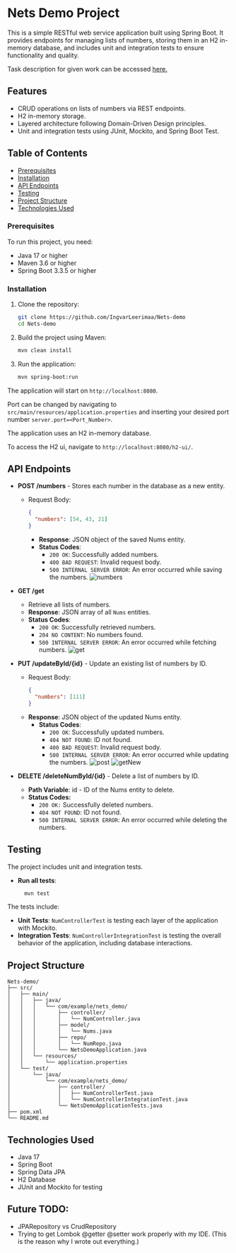 # Nets Demo Project

This is a simple RESTful web service application built using Spring Boot. It provides endpoints for managing lists of numbers, 
storing them in an H2 in-memory database, and includes unit and integration tests to ensure functionality and quality.

Task description for given work can be accessed [here.](springboot_task.md)

## Features

- CRUD operations on lists of numbers via REST endpoints.
- H2 in-memory storage.
- Layered architecture following Domain-Driven Design principles.
- Unit and integration tests using JUnit, Mockito, and Spring Boot Test.

## Table of Contents
- [Prerequisites](#Prerequisites)
- [Installation](#Installation)
- [API Endpoints](#API-Endpoints)
- [Testing](#Testing)
- [Project Structure](#project-structure)
- [Technologies Used](#technologies-used)

### Prerequisites

To run this project, you need:
- Java 17 or higher
- Maven 3.6 or higher
- Spring Boot 3.3.5 or higher

### Installation

1. Clone the repository:
   ```bash
   git clone https://github.com/IngvarLeerimaa/Nets-demo
   cd Nets-demo
   ```

2. Build the project using Maven:
   ```bash
   mvn clean install
   ```

3. Run the application:
   ```bash
   mvn spring-boot:run
   ```
The application will start on `http://localhost:8080`.

Port can be changed by navigating to `src/main/resources/application.properties` 
and inserting your desired port number `server.port=<Port_Number>`.

The application uses an H2 in-memory database. 

To access the H2 ui, navigate to `http://localhost:8080/h2-ui/`.

## API Endpoints

- **POST /numbers** - Stores each number in the database as a new entity.
  - Request Body:
    ```json
    {
      "numbers": [54, 43, 21]
    }
    ```
    - **Response**: JSON object of the saved Nums entity.
    - **Status Codes**:
      - `200 OK`: Successfully added numbers.
      - `400 BAD REQUEST`: Invalid request body.
      - `500 INTERNAL SERVER ERROR`: An error occurred while saving the numbers.
      ![numbers](assets/images/numbers.png)

- **GET /get**
    - Retrieve all lists of numbers.
    - **Response**: JSON array of all `Nums` entities.
    - **Status Codes**:
      - `200 OK`: Successfully retrieved numbers.
      - `204 NO CONTENT`: No numbers found.
      - `500 INTERNAL SERVER ERROR`: An error occurred while fetching numbers.
![get](assets/images/get.png)

- **PUT /updateById/{id}** - Update an existing list of numbers by ID.
  - Request Body:
    ```json
    {
      "numbers": [111]
    }
    ```
  - **Response**: JSON object of the updated Nums entity.
      - **Status Codes**:
        - `200 OK`: Successfully updated numbers.
        - `404 NOT FOUND`: ID not found.
        - `400 BAD REQUEST`: Invalid request body.
        - `500 INTERNAL SERVER ERROR`: An error occurred while updating the numbers.
        ![post](assets/images/post.png)
        ![getNew](assets/images/getNew.png)

- **DELETE /deleteNumById/{id}** - Delete a list of numbers by ID.
  - **Path Variable**: id - ID of the Nums entity to delete.
  - **Status Codes:**
    - `200 OK:` Successfully deleted numbers.
    - `404 NOT FOUND`: ID not found.
    - `500 INTERNAL SERVER ERROR`: An error occurred while deleting the numbers.


## Testing

The project includes unit and integration tests.

- **Run all tests**:
  ```bash 
    mvn test
  ```

The tests include:
- **Unit Tests**: `NumControllerTest` is testing each layer of the application with Mockito.
- **Integration Tests**: `NumControllerIntegrationTest` is testing the overall behavior of the application, 
including database interactions.

## Project Structure

```plaintext
Nets-demo/
├── src/
│   ├── main/
│   │   ├── java/
│   │   │   └── com/example/nets_demo/
│   │   │       ├── controller/
│   │   │       │   └── NumController.java
│   │   │       ├── model/
│   │   │       │   └── Nums.java
│   │   │       ├── repo/
│   │   │       │   └── NumRepo.java
│   │   │       └── NetsDemoApplication.java
│   │   └── resources/
│   │       └── application.properties
│   └── test/
│       └── java/
│           └── com/example/nets_demo/
│               ├── controller/
│               │   ├── NumControllerTest.java
│               │   └── NumControllerIntegrationTest.java
│               └── NetsDemoApplicationTests.java
├── pom.xml
└── README.md
```

## Technologies Used
- Java 17
- Spring Boot
- Spring Data JPA
- H2 Database
- JUnit and Mockito for testing

## Future TODO:
- JPARepository vs CrudRepository
- Trying to get Lombok @getter @setter work properly with my IDE. (This is the reason why I wrote out everything.)